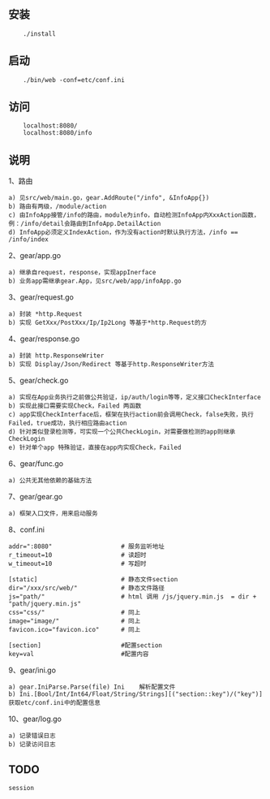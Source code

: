 ## 安装
```
    ./install
```

## 启动
```
    ./bin/web -conf=etc/conf.ini
```

## 访问
```
    localhost:8080/
    localhost:8080/info
```

## 说明
1、路由
```
a) 见src/web/main.go，gear.AddRoute("/info", &InfoApp{})
b) 路由有两级，/module/action
c) 由InfoApp接管/info的路由，module为info，自动检测InfoApp内XxxAction函数，例：/info/detail会路由到InfoApp.DetailAction
d) InfoApp必须定义IndexAction，作为没有action时默认执行方法，/info == /info/index
```

2、gear/app.go
```
a) 继承自request，response，实现appInerface
b) 业务app需继承gear.App，见src/web/app/infoApp.go
```

3、gear/request.go
```
a) 封装 *http.Request
b) 实现 GetXxx/PostXxx/Ip/Ip2Long 等基于*http.Request的方
```

4、gear/response.go
```
a) 封装 http.ResponseWriter
b) 实现 Display/Json/Redirect 等基于http.ResponseWriter方法
```

5、gear/check.go
```
a) 实现在App业务执行之前做公共验证，ip/auth/login等等，定义接口CheckInterface
b) 实现此接口需要实现Check，Failed 两函数
c) app实现CheckInterface后，框架在执行action前会调用Check，false失败，执行Failed，true成功，执行相应路由action
d) 针对类似登录检测等，可实现一个公共CheckLogin，对需要做检测的app则继承CheckLogin
e) 针对单个app 特殊验证，直接在app内实现Check，Failed
```

6、gear/func.go
```
a) 公共无其他依赖的基础方法
```

7、gear/gear.go
```
a) 框架入口文件，用来启动服务
```

8、conf.ini
```
addr=":8080"                   # 服务监听地址
r_timeout=10                   # 读超时
w_timeout=10                   # 写超时

[static]                       # 静态文件section
dir="/xxx/src/web/"            # 静态文件路径
js="path/"                     # html 调用 /js/jquery.min.js  = dir + "path/jquery.min.js"
css="css/"                     # 同上
image="image/"                 # 同上
favicon.ico="favicon.ico"      # 同上

[section]                      #配置section
key=val                        #配置内容
```

9、gear/ini.go
```
a) gear.IniParse.Parse(file) Ini    解析配置文件
b) Ini.[Bool/Int/Int64/Float/String/Strings][("section::key")/("key")]     获取etc/conf.ini中的配置信息

```

10、gear/log.go
```
a) 记录错误日志
b) 记录访问日志
```

## TODO
```
session
```

